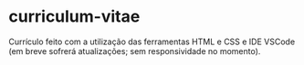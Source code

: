 # curriculum-vitae
Currículo feito com a utilização das ferramentas HTML e CSS e IDE VSCode (em breve sofrerá atualizações; sem responsividade no momento).
